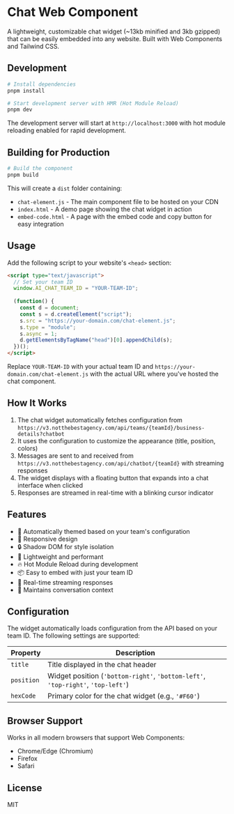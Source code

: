 # Chat Web Component

A lightweight, customizable chat widget (~13kb minified and 3kb gzipped) that can be easily embedded into any website. Built with Web Components and Tailwind CSS.

## Development

```bash
# Install dependencies
pnpm install

# Start development server with HMR (Hot Module Reload)
pnpm dev
```

The development server will start at `http://localhost:3000` with hot module reloading enabled for rapid development.

## Building for Production

```bash
# Build the component
pnpm build
```

This will create a `dist` folder containing:
- `chat-element.js` - The main component file to be hosted on your CDN
- `index.html` - A demo page showing the chat widget in action
- `embed-code.html` - A page with the embed code and copy button for easy integration

## Usage

Add the following script to your website's `<head>` section:

```html
<script type="text/javascript">
  // Set your team ID
  window.AI_CHAT_TEAM_ID = "YOUR-TEAM-ID";
  
  (function() {
    const d = document;
    const s = d.createElement("script");
    s.src = "https://your-domain.com/chat-element.js";
    s.type = "module";
    s.async = 1;
    d.getElementsByTagName("head")[0].appendChild(s);
  })();
</script>
```

Replace `YOUR-TEAM-ID` with your actual team ID and `https://your-domain.com/chat-element.js` with the actual URL where you've hosted the chat component.

## How It Works

1. The chat widget automatically fetches configuration from `https://v3.notthebestagency.com/api/teams/{teamId}/business-details?chatbot`
2. It uses the configuration to customize the appearance (title, position, colors)
3. Messages are sent to and received from `https://v3.notthebestagency.com/api/chatbot/{teamId}` with streaming responses
4. The widget displays with a floating button that expands into a chat interface when clicked
5. Responses are streamed in real-time with a blinking cursor indicator

## Features

- 🎨 Automatically themed based on your team's configuration
- 📱 Responsive design
- 🔒 Shadow DOM for style isolation
- 🚀 Lightweight and performant
- 🔥 Hot Module Reload during development
- 📦 Easy to embed with just your team ID
- 💬 Real-time streaming responses
- 🧠 Maintains conversation context

## Configuration

The widget automatically loads configuration from the API based on your team ID. The following settings are supported:

| Property | Description |
|----------|-------------|
| `title` | Title displayed in the chat header |
| `position` | Widget position (`'bottom-right'`, `'bottom-left'`, `'top-right'`, `'top-left'`) |
| `hexCode` | Primary color for the chat widget (e.g., `'#F60'`) |

## Browser Support

Works in all modern browsers that support Web Components:
- Chrome/Edge (Chromium)
- Firefox
- Safari

## License

MIT

